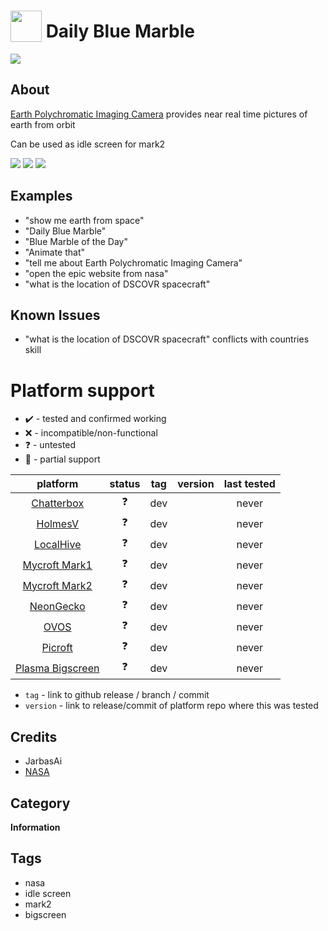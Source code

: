 # <img src='./icon.png' width='50' height='50' style='vertical-align:bottom'/> Daily Blue Marble

![](./logo.png)

## About

[Earth Polychromatic Imaging Camera](https://epic.gsfc.nasa.gov/) provides near real time pictures of earth from orbit
  
Can be used as idle screen for mark2
 
![](gui.gif)
![](gui.png)
![](website.png)

## Examples
* "show me earth from space"
* "Daily Blue Marble"
* "Blue Marble of the Day"
* "Animate that"
* "tell me about Earth Polychromatic Imaging Camera"
* "open the epic website from nasa"
* "what is the location of DSCOVR spacecraft"

## Known Issues

- "what is the location of DSCOVR spacecraft" conflicts with countries skill

# Platform support

- :heavy_check_mark: - tested and confirmed working
- :x: - incompatible/non-functional
- :question: - untested
- :construction: - partial support

|     platform    |   status   |  tag  | version | last tested | 
|:---------------:|:----------:|:-----:|:-------:|:-----------:|
|    [Chatterbox](https://hellochatterbox.com)   | :question: |  dev  |         |    never    | 
|     [HolmesV](https://github.com/HelloChatterbox/HolmesV)     | :question: |  dev  |         |    never    | 
|    [LocalHive](https://github.com/JarbasHiveMind/LocalHive)    | :question: |  dev  |         |    never    |  
|  [Mycroft Mark1](https://github.com/MycroftAI/enclosure-mark1)    | :question: |  dev  |         |    never    | 
|  [Mycroft Mark2](https://github.com/MycroftAI/hardware-mycroft-mark-II)    | :question: |  dev  |         |    never    |  
|    [NeonGecko](https://neon.ai)      | :question: |  dev  |         |    never    |   
|       [OVOS](https://github.com/OpenVoiceOS)        | :question: |  dev  |         |    never    |    
|     [Picroft](https://github.com/MycroftAI/enclosure-picroft)       | :question: |  dev  |         |    never    |  
| [Plasma Bigscreen](https://plasma-bigscreen.org/)  | :question: |  dev  |         |    never    |  

- `tag` - link to github release / branch / commit
- `version` - link to release/commit of platform repo where this was tested


## Credits
- JarbasAi
- [NASA](https://apod.nasa.gov/apod/astropix.html)

## Category
**Information**

## Tags
- nasa
- idle screen
- mark2
- bigscreen
